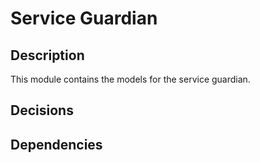 # Service Guardian

## Description

This module contains the models for the service guardian.

## Decisions

## Dependencies